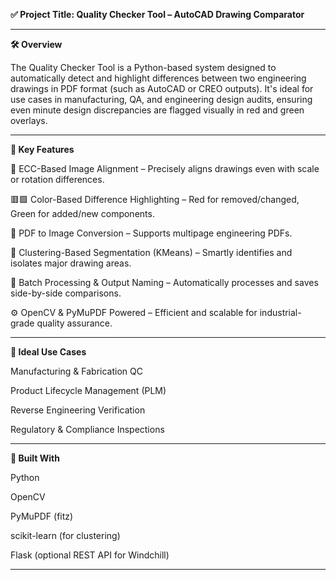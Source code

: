 
**✅ Project Title: Quality Checker Tool – AutoCAD Drawing Comparator**

---
**🛠️ Overview**

The Quality Checker Tool is a Python-based system designed to automatically detect and highlight differences between two engineering drawings in PDF format (such as AutoCAD or CREO outputs). It's ideal for use cases in manufacturing, QA, and engineering design audits, ensuring even minute design discrepancies are flagged visually in red and green overlays.

---

**📌 Key Features**

🧠 ECC-Based Image Alignment – Precisely aligns drawings even with scale or rotation differences.

🟥🟩 Color-Based Difference Highlighting – Red for removed/changed, Green for added/new components.

🧾 PDF to Image Conversion – Supports multipage engineering PDFs.

🎯 Clustering-Based Segmentation (KMeans) – Smartly identifies and isolates major drawing areas.

📂 Batch Processing & Output Naming – Automatically processes and saves side-by-side comparisons.

⚙️ OpenCV & PyMuPDF Powered – Efficient and scalable for industrial-grade quality assurance.

---
**🤝 Ideal Use Cases**

Manufacturing & Fabrication QC

Product Lifecycle Management (PLM)

Reverse Engineering Verification

Regulatory & Compliance Inspections

---
**🤖 Built With**

Python

OpenCV

PyMuPDF (fitz)

scikit-learn (for clustering)

Flask (optional REST API for Windchill)

---

